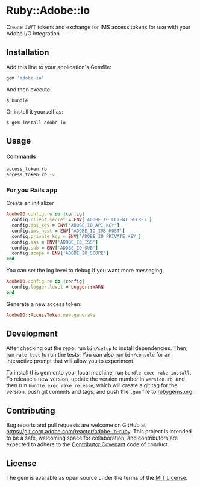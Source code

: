 # Ruby::Adobe::Io

Create JWT tokens and exchange for IMS access tokens for use with your Adobe I/O integration

## Installation

Add this line to your application's Gemfile:

```ruby
gem 'adobe-io'
```

And then execute:

    $ bundle

Or install it yourself as:

    $ gem install adobe-io

## Usage

#### Commands
```bash
access_token.rb
access_token.rb -v
```
### For you Rails app
Create an initializer
```ruby
AdobeIO.configure do |config|
  config.client_secret = ENV['ADOBE_IO_CLIENT_SECRET']
  config.api_key = ENV['ADOBE_IO_API_KEY']
  config.ims_host = ENV['ADOBE_IO_IMS_HOST']
  config.private_key = ENV['ADOBE_IO_PRIVATE_KEY']
  config.iss = ENV['ADOBE_IO_ISS']
  config.sub = ENV['ADOBE_IO_SUB']
  config.scope = ENV['ADOBE_IO_SCOPE']
end
```
You can set the log level to debug if you want more messaging
```ruby
AdobeIO.configure do |config|
  config.logger.level = Logger::WARN
end
```

Generate a new access token:
```ruby
AdobeIO::AccessToken.new.generate
```

## Development

After checking out the repo, run `bin/setup` to install dependencies. Then, run `rake test` to run the tests. You can also run `bin/console` for an interactive prompt that will allow you to experiment.

To install this gem onto your local machine, run `bundle exec rake install`. To release a new version, update the version number in `version.rb`, and then run `bundle exec rake release`, which will create a git tag for the version, push git commits and tags, and push the `.gem` file to [rubygems.org](https://rubygems.org).

## Contributing

Bug reports and pull requests are welcome on GitHub at https://git.corp.adobe.com/reactor/adobe-io-ruby. This project is intended to be a safe, welcoming space for collaboration, and contributors are expected to adhere to the [Contributor Covenant](http://contributor-covenant.org) code of conduct.

## License

The gem is available as open source under the terms of the [MIT License](http://opensource.org/licenses/MIT).
